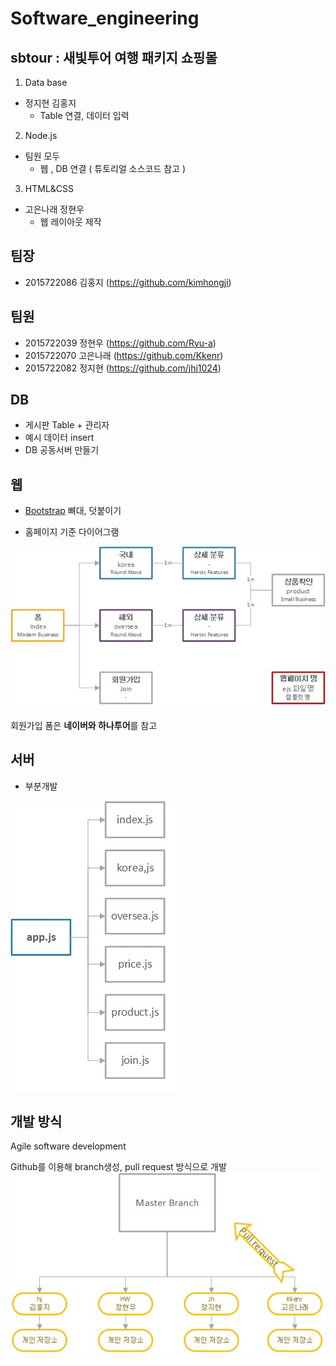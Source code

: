 # Software_engineering

## sbtour : 새빛투어 여행 패키지 쇼핑몰

1. Data base
* 정지현 김홍지
    * Table 연결, 데이터 입력

2. Node.js

* 팀원 모두
    * 웹 , DB 연결 ( 튜토리얼 소스코드 참고 )

3. HTML&CSS
* 고은나래 정현우
    * 웹 레이아웃 제작

## 팀장

* 2015722086 김홍지  (https://github.com/kimhongji)

## 팀원

* 2015722039 정현우  (https://github.com/Ryu-a)  
* 2015722070 고은나래 (https://github.com/Kkenr)  
* 2015722082 정지현  (https://github.com/jhj1024)

## DB

* 게시판 Table + 관리자
* 예시 데이터 insert
* DB 공동서버 만들기

## 웹

* [Bootstrap](https://startbootstrap.com/) 뼈대, 덧붙이기

* 홈페이지 기준 다이어그램

![web diagram](./doc_img/web_diagram.jpg)

회원가입 폼은 **네이버와 하나투어**를 참고

## 서버

* 부분개발

![file diagram](./doc_img/file_diagram.jpg) 

## 개발 방식

Agile software development

Github를 이용해 branch생성, pull request 방식으로 개발
![pull request](./doc_img/pull_request.jpg)

